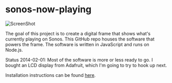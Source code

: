sonos-now-playing
========================

![ScreenShot](https://raw.github.com/monsur/sonos-now-playing-nodejs/master/screenshot.png)

The goal of this project is to create a digital frame that
shows what's currently playing on Sonos. This GitHub repo
houses the software that powers the frame. The software is
written in JavaScript and runs on Node.js.

Status 2014-02-01: Most of the software is more or less
ready to go. I bought an LCD display from Adafruit, which
I'm going to try to hook up next.

Installation instructions can be found [here](https://github.com/monsur/sonos-now-playing/wiki/Software-Installation).
